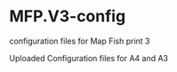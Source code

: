 # MFP.V3-config
configuration files for Map Fish print 3

Uploaded Configuration files for A4 and A3
